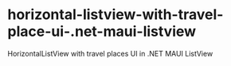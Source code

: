 # horizontal-listview-with-travel-place-ui-.net-maui-listview
HorizontalListView with travel places UI in .NET MAUI ListView
